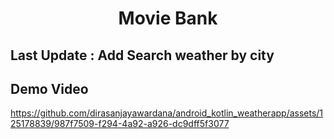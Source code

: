 <h1 align="center">Movie Bank</h1>

## Last Update : Add Search weather by city

## Demo Video

https://github.com/dirasanjayawardana/android_kotlin_weatherapp/assets/125178839/987f7509-f294-4a92-a926-dc9dff5f3077

